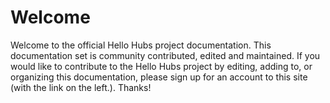 # Welcome 

Welcome to the official Hello Hubs project documentation. This documentation set is community contributed, edited and maintained. If you would like to contribute to the Hello Hubs project by editing, adding to, or organizing this documentation, please sign up for an account to this site (with the link on the left.). Thanks!